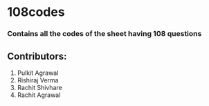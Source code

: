 # 108codes

### Contains all the codes of the sheet having 108 questions

## Contributors:

1. Pulkit Agrawal
2. Rishiraj Verma
3. Rachit Shivhare
4. Rachit Agrawal
